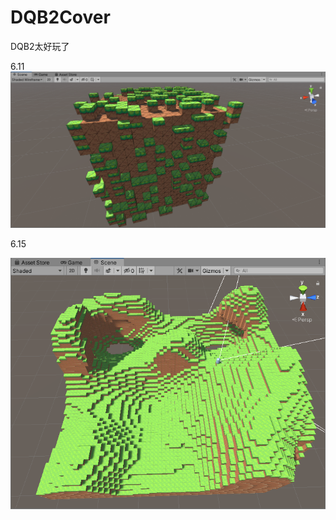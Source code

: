 # DQB2Cover

DQB2太好玩了

6.11
![image](https://github.com/fermathGit/DQB2Cover/blob/master/Assets/Screenshot/2c2d04fc099b541348b85daf31f1c6d.png)

6.15

![image](https://github.com/fermathGit/DQB2Cover/blob/master/Assets/Screenshot/1623811114(1).jpg)
